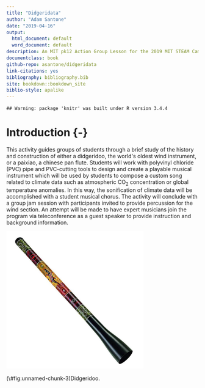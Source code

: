 ```yaml
--- 
title: "Didgeridata"
author: "Adam Santone"
date: "2019-04-16"
output:
  html_document: default
  word_document: default
description: An MIT pk12 Action Group Lesson for the 2019 MIT STEAM Camp, Hong Kong
documentclass: book
github-repo: asantone/didgeridata
link-citations: yes
bibliography: bibliography.bib
site: bookdown::bookdown_site
biblio-style: apalike
---
```




```
## Warning: package 'knitr' was built under R version 3.4.4
```


# Introduction {-}

This activity guides groups of students through a brief study of the history and construction of either a didgeridoo, the world's oldest wind instrument, or a paixiao, a chinese pan flute. Students will work with polyvinyl chloride (PVC) pipe and PVC-cutting tools to design and create a playable musical instrument which will be used by students to compose a custom song related to climate data such as atmospheric CO$_{2}$ concentration or global temperature anomalies. In this way, the sonification of climate data will be accomplished with a student musical chorus. The activity will conclude with a group jam session with participants invited to provide percussion for the wind section. An attempt will be made to have expert musicians join the program via teleconference as a guest speaker to provide instruction and background information.

<div class="figure">
<img src="img/didgeridoo.jpg" alt="Didgeridoo." width="360" />
<p class="caption">(\#fig:unnamed-chunk-3)Didgeridoo.</p>
</div>

